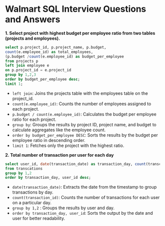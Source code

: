 # Walmart SQL Interview Questions and Answers

**1. Select project with highest budget per employee ratio from two tables (projects and employees).**
```sql
select p.project_id, p.project_name, p.budget,
count(e.employee_id) as total_employees,
(p.budget /count(e.employee_id) as budget_per_employee
from projects p
left join employee e
on p.project_id = e.project_id
group by 1,2,3
order by budget_per_employee desc;
limit 1;
```
- `left join`: Joins the projects table with the employees table on the project_id.
- `count(e.employee_id)`: Counts the number of employees assigned to each project.
- `p.budget / count(e.employee_id)`: Calculates the budget per employee ratio for each project.
- `group by`: Groups the results by project ID, project name, and budget to calculate aggregates like the employee count.
- `order by budget_per_employee DESC`: Sorts the results by the budget per employee ratio in descending order.
- `limit 1`: Fetches only the project with the highest ratio.

**2. Total number of transaction per user for each day**
```sql
select user_id, date(transaction_date) as transaction_day, count(transcation_id) as total_transactions
from transcations
group by 1,2
order by transaction_day, user_id desc;
```
- `date(transaction_date)`: Extracts the date from the timestamp to group transactions by day.
- `count(transaction_id)`: Counts the number of transactions for each user on a particular day.
- `group by 1,2` : Groups the results by user and day.
- `order by transaction_day, user_id`: Sorts the output by the date and user for better readability.
